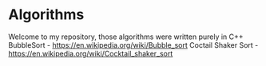 # Algorithms
Welcome to my repository, those algorithms were written purely in C++ 
BubbleSort - https://en.wikipedia.org/wiki/Bubble_sort
Coctail Shaker Sort - https://en.wikipedia.org/wiki/Cocktail_shaker_sort
